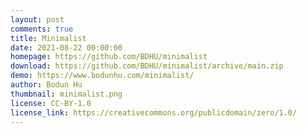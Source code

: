 ```yaml
---
layout: post
comments: true
title: Minimalist
date: 2021-08-22 00:00:00
homepage: https://github.com/BDHU/minimalist
download: https://github.com/BDHU/minimalist/archive/main.zip
demo: https://www.bodunhu.com/minimalist/
author: Bodun Hu
thumbnail: minimalist.png
license: CC-BY-1.0
license_link: https://creativecommons.org/publicdomain/zero/1.0/
---
```

